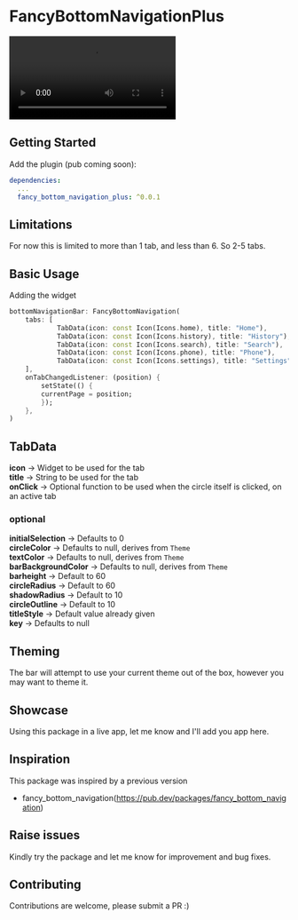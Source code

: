 # FancyBottomNavigationPlus
![Fancy Gif](https://github.com/jinosh05/fancy_bottom_navigation_plus/blob/master/fancy.mp4 "Fancy Gif")



## Getting Started


Add the plugin (pub coming soon):

```yaml
dependencies:
  ...
  fancy_bottom_navigation_plus: ^0.0.1
```


## Limitations
For now this is limited to more than 1 tab, and less than 6. So 2-5 tabs.

## Basic Usage

Adding the widget
```dart
bottomNavigationBar: FancyBottomNavigation(
    tabs: [
            TabData(icon: const Icon(Icons.home), title: "Home"),
            TabData(icon: const Icon(Icons.history), title: "History"),
            TabData(icon: const Icon(Icons.search), title: "Search"),
            TabData(icon: const Icon(Icons.phone), title: "Phone"),
            TabData(icon: const Icon(Icons.settings), title: "Settings"),
    ],
    onTabChangedListener: (position) {
        setState(() {
        currentPage = position;
        });
    },
)
```

## TabData
**icon** -> Widget to be used for the tab<br/>
**title** -> String to be used for the tab<br/>
**onClick** -> Optional function to be used when the circle itself is clicked, on an active tab


### optional
**initialSelection** -> Defaults to 0<br/>
**circleColor** -> Defaults to null, derives from `Theme`<br/>
**textColor** -> Defaults to null, derives from `Theme`<br/>
**barBackgroundColor** -> Defaults to null, derives from `Theme`<br/>
**barheight** -> Default to 60<br/>
**circleRadius** -> Default to 60<br/>
**shadowRadius** -> Default to 10<br/>
**circleOutline** -> Default to 10<br/>
**titleStyle** -> Default value already given<br/>
**key** -> Defaults to null<br/>


## Theming

The bar will attempt to use your current theme out of the box, however you may want to theme it.


## Showcase
Using this package in a live app, let me know and I'll add you app here.


## Inspiration

This package was inspired by a previous version 
- fancy_bottom_navigation(https://pub.dev/packages/fancy_bottom_navigation)

## Raise issues 
Kindly try the package and let me know for improvement and bug fixes.


## Contributing

Contributions are welcome, please submit a PR :)







